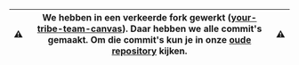 | ⚠️  | We hebben in een verkeerde fork gewerkt ([your-tribe-team-canvas](https://github.com/IvarSchuyt/your-tribe-team-canvas)). Daar hebben we alle commit's gemaakt. Om die commit's kun je in onze [oude repository](https://github.com/IvarSchuyt/your-tribe-team-canvas) kijken. | ⚠️  |
| :-: | :---------------------------------------------------------------------------: | :-- |
